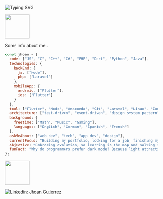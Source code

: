 ![Typing SVG](https://readme-typing-svg.demolab.com?font=Fira+Code&pause=1000&center=true&vCenter=true&random=false&width=435&lines=Hi..+;I'm+Jhoan+Guti%C3%A9rrez;Software+Engineer+Undergraduate;Nice+to+have+you+around+!)
<p></p>
<img src="https://media.giphy.com/media/SWchakFYsYDQJZcU7o/giphy.gif" width="80""><p>Some info about me..</p>

```javascript
const jhoan = {
  code: ["JS", "C", "C++", "C#", "PHP", "Dart", "Python", "Java"],
  technologies: {
    backEnd: {
      js: ["Node"],
      php: ["Laravel"]
    },
    mobileApp: {
      android: ["Flutter"],
      ios: ["Flutter"]
    }
  },
  tool: ["Flutter", "Node", "Anaconda", "Git", "Laravel", "Linux", "Ionic", ".Net"],
  architecture: ["test-driven", "event-driven", "design system pattern"],
  background: {
    freetime: ["Math", "Music", "Gaming"],
    languages: ["English", "German", "Spanish", "French"]
  },
  askMeAbout: ["web dev", "tech", "app dev", "design"],
  currentFocus: "Building my portfolio, looking for a job, finishing my CS bachelor and working in my CS50 certification",
  objective: "Embracing evolution, so learning is the map and solving is the compass",
  funFact: "Why do programmers prefer dark mode? Because light attracts bugs!"
};
```
<img src="https://media.giphy.com/media/kBrSH5C4ps9nyNDo4S/giphy.gif" width="80"><br>
<!--Contact me or follow me.. Why not both? ¯\_(ツ)_/¯<br><br>-->
[![Linkedin: Jhoan Gutierrez](https://img.shields.io/badge/-JhoanGutierrez-blue?style=flat-square&logo=Linkedin&logoColor=white&link=[https://www.linkedin.com/in/jagutierrezz/?locale=en_US)](https://www.linkedin.com/in/jagutierrezz/?locale=en_US)
<!--[![GitHub JhoanGZ](https://img.shields.io/github/followers/JhoanGZ?label=follow&style=social)](https://github.com/JhoanGZ)-->
